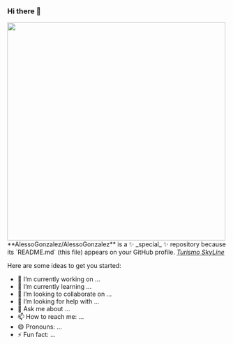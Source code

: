 ### Hi there 👋

<img src="Java.png?raw=true" width="500px" padding= "15px">
**AlessoGonzalez/AlessoGonzalez** is a ✨ _special_ ✨ repository because its `README.md` (this file) appears on your GitHub profile.
<em><a href="https://github.com/Eduardlink/sky_line.git">Turismo SkyLine</a></em>

Here are some ideas to get you started:

- 🔭 I’m currently working on ...
- 🌱 I’m currently learning ...
- 👯 I’m looking to collaborate on ...
- 🤔 I’m looking for help with ...
- 💬 Ask me about ...
- 📫 How to reach me: ...
- 😄 Pronouns: ...
- ⚡ Fun fact: ...
